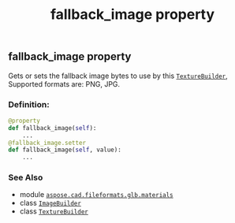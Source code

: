 ﻿---
title: fallback_image property
second_title: Aspose.CAD for Python via .NET API References
description: 
type: docs
weight: 120
url: /python-net/aspose.cad.fileformats.glb.materials/texturebuilder/fallback_image/
is_root: false
---

## fallback_image property


Gets or sets the fallback image bytes to use by this [`TextureBuilder`](/cad/python-net/aspose.cad.fileformats.glb.materials/texturebuilder),
Supported formats are: PNG, JPG.
### Definition:
```python
@property
def fallback_image(self):
    ...
@fallback_image.setter
def fallback_image(self, value):
    ...
```

### See Also
* module [`aspose.cad.fileformats.glb.materials`](../../)
* class [`ImageBuilder`](/cad/python-net/aspose.cad.fileformats.glb.materials/imagebuilder)
* class [`TextureBuilder`](/cad/python-net/aspose.cad.fileformats.glb.materials/texturebuilder)
